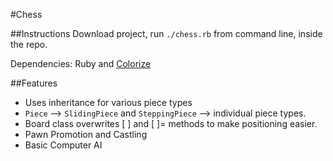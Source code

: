 #Chess

##Instructions
Download project, run `./chess.rb` from command line, inside the repo.

Dependencies: Ruby and [Colorize](https://github.com/fazibear/colorize)

##Features
* Uses inheritance for various piece types
 * `Piece` --> `SlidingPiece` and `SteppingPiece` --> individual piece types.
* Board class overwrites [ ] and [ ]= methods to make positioning easier.
* Pawn Promotion and Castling
* Basic Computer AI
